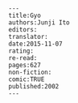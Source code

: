 
    ---
    title:Gyo
    authors:Junji Ito
    editors:
    translator:
    date:2015-11-07
    rating:
    re-read:
    pages:627
    non-fiction:
    comic:TRUE
    published:2002
    ---

    